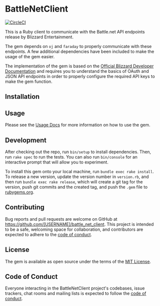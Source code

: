 # BattleNetClient

[![CircleCI](https://dl.circleci.com/status-badge/img/circleci/URPVZ2xXtM9GM9Vk6Mkjpu/HyEpNNKmgmUVxYTRA9RL4f/tree/master.svg?style=svg)](https://dl.circleci.com/status-badge/redirect/circleci/URPVZ2xXtM9GM9Vk6Mkjpu/HyEpNNKmgmUVxYTRA9RL4f/tree/master)

This is a Ruby client to communicate with the Battle.net API endpoints
release by Blizzard Entertainment.

The gem depends on `oj` and `faraday` to properly communicate with these endpoints.
A few additional dependencies have been included to make the usage of the gem easier.

The implementation of the gem is based on the [Official Blizzard Developer Documentation](https://develop.battle.net/documentation)
and requires you to understand the basics of OAuth and JSON API endpoints in order to properly
configure the required API keys to make the gem function.

## Installation

## Usage

Please see the [Usage Docs](docs/usage.md) for more information on how to use the gem.

## Development

After checking out the repo, run `bin/setup` to install dependencies. Then, run `rake spec` to run the tests. You can also run `bin/console` for an interactive prompt that will allow you to experiment.

To install this gem onto your local machine, run `bundle exec rake install`. To release a new version, update the version number in `version.rb`, and then run `bundle exec rake release`, which will create a git tag for the version, push git commits and the created tag, and push the `.gem` file to [rubygems.org](https://rubygems.org).

## Contributing

Bug reports and pull requests are welcome on GitHub at https://github.com/[USERNAME]/battle_net_client. This project is intended to be a safe, welcoming space for collaboration, and contributors are expected to adhere to the [code of conduct](https://github.com/[USERNAME]/battle_net_client/blob/master/CODE_OF_CONDUCT.md).

## License

The gem is available as open source under the terms of the [MIT License](https://opensource.org/licenses/MIT).

## Code of Conduct

Everyone interacting in the BattleNetClient project's codebases, issue trackers, chat rooms and mailing lists is expected to follow the [code of conduct](https://github.com/[USERNAME]/battle_net_client/blob/master/CODE_OF_CONDUCT.md).
